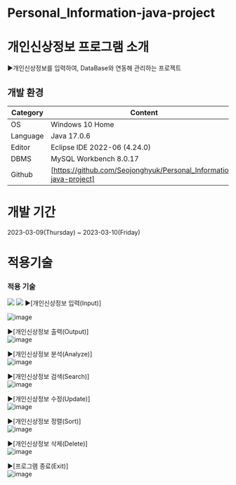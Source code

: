 # Personal_Information-java-project
# 개인신상정보 프로그램 소개
▶개인신상정보를 입력하여, DataBase와 연동해 관리하는 프로젝트
## 개발 환경
| Category | Content |
| --- | --- |
| OS | Windows 10 Home |
| Language | Java 17.0.6 |
| Editor | Eclipse IDE 2022-06 (4.24.0) |
| DBMS | MySQL Workbench 8.0.17 |
| Github | [https://github.com/Seojonghyuk/Personal_Information-java-project] |
# 개발 기간
2023-03-09(Thursday) ~ 2023-03-10(Friday)
# 적용기술
### 적용 기술
<img src="https://img.shields.io/badge/-Java-orange">
<img src="https://img.shields.io/badge/-MySql-blue">
▶[개인신상정보 입력(Input)]  

![image](https://user-images.githubusercontent.com/126849369/224604709-9b3d6c59-60ee-475d-856c-d5efe298da22.png)

▶[개인신상정보 출력(Output)]  
![image](https://user-images.githubusercontent.com/126849369/224604978-6545c3cd-a80d-4228-af95-4217b50aad7f.png)

▶[개인신상정보 분석(Analyze)]  
![image](https://user-images.githubusercontent.com/126849369/224605055-c6abb4a8-6a7e-4bb2-8d88-5c6dea50cb97.png)

▶[개인신상정보 검색(Search)]  
![image](https://user-images.githubusercontent.com/126849369/224605122-5ed44264-0d55-4311-bf33-c77656c04334.png)

▶[개인신상정보 수정(Update)]  
![image](https://user-images.githubusercontent.com/126849369/224605206-fbe6bfc2-6245-44f2-831d-c3cfa19c2737.png)

▶[개인신상정보 정렬(Sort)]  
![image](https://user-images.githubusercontent.com/126849369/224605329-657e63bf-c738-4710-966c-0253bac7a9ea.png)

▶[개인신상정보 삭제(Delete)]  
![image](https://user-images.githubusercontent.com/126849369/224605396-fa8188dc-c226-4f9f-9386-4df708cce2fc.png)

▶[프로그램 종료(Exit)]  
![image](https://user-images.githubusercontent.com/126849369/224605470-dc458909-e81b-4a0f-95ff-3322c15dbad2.png)


